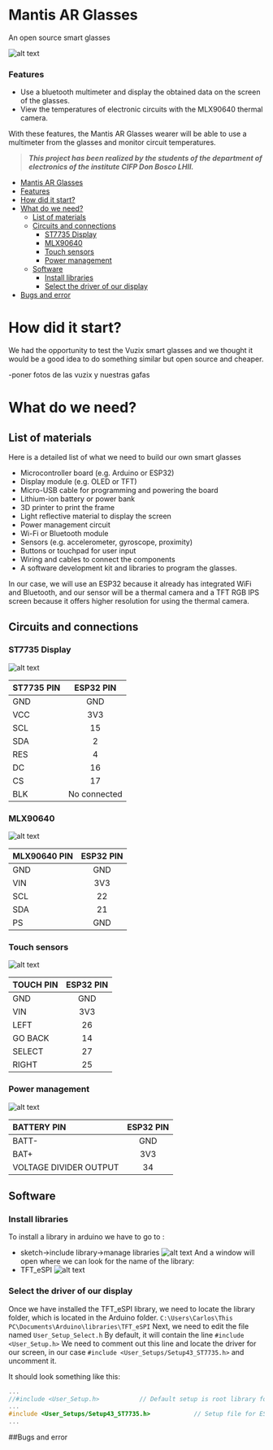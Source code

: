 <a name="mantis"></a>
# Mantis AR Glasses
An open source smart glasses

![alt text](https://i.imgur.com/jm8B8wC.png)

<a name="features"></a>
### Features


- Use a bluetooth multimeter and display the obtained data on the screen of the glasses.
- View the temperatures of electronic circuits with the MLX90640 thermal camera.

With these features, the Mantis AR Glasses wearer will be able to use a multimeter from the glasses and monitor circuit temperatures.

> ***This project has been realized by the students of the department of electronics of the institute CIFP Don Bosco LHII.***


- [ Mantis AR Glasses ](#mantis)
- [ Features ](#features)
- [ How did it start? ](#history)
- [ What do we need? ](#whatweneed)
	- [ List of materials ](#listofmaterials)
	- [ Circuits and connections ](#circuits)
		- [ ST7735 Display ](#st7735)
		- [ MLX90640 ](#mlx90640)
		- [ Touch sensors ](#touchsensors)
		- [ Power management ](#power)
	- [ Software ](#software)
		- [ Install libraries ](#libraries)
		- [ Select the driver of our display ](#selectdriver)
- [ Bugs and error ](#bugserror)



<a name="history"></a>
# How did it start?

We had the opportunity to test the Vuzix smart glasses and we thought it would be a good idea to do something similar but open source and cheaper.

-poner fotos de las vuzix y nuestras gafas


<a name="whatweneed"></a>
# What do we need?
<a name="listofmaterials"></a>
## List of materials
Here is a detailed list of what we need to build our own smart glasses

- Microcontroller board (e.g. Arduino or ESP32)
- Display module (e.g. OLED or TFT)
- Micro-USB cable for programming and powering the board
- Lithium-ion battery or power bank
- 3D printer to print the frame
- Light reflective material to display the screen
- Power management circuit
- Wi-Fi or Bluetooth module
- Sensors (e.g. accelerometer, gyroscope, proximity)
- Buttons or touchpad for user input
- Wiring and cables to connect the components
- A software development kit and libraries to program the glasses.

In our case, we will use an ESP32 because it already has integrated WiFi and Bluetooth, and our sensor will be a thermal camera and a TFT RGB IPS screen because it offers higher resolution for using the thermal camera.

<a name="circuits"></a>
## Circuits and connections
<a name="st7735"></a>
### ST7735 Display
![alt text](https://i.imgur.com/MXfNOGr.png)

| ST7735 PIN      | ESP32 PIN |
| :--------- | :-----:|
| GND      | GND                    |
| VCC      | 3V3                       |   
| SCL | 15        |
| SDA      | 2        |   
| RES | 4        |
| DC      | 16        |   
| CS | 17        |
| BLK | No connected        |

<a name="mlx90640"></a>
### MLX90640
![alt text](https://i.imgur.com/uXUjABv.png)

| MLX90640 PIN      | ESP32 PIN |
| :--------- | :-----:|
| GND      | GND                    |
| VIN      | 3V3                       |   
| SCL | 22        |
| SDA      | 21        |   
| PS | GND        |

<a name="touchsensors"></a>
### Touch sensors
![alt text](https://i.imgur.com/2C5GvKA.png)

| TOUCH PIN      | ESP32 PIN |
| :--------- | :-----:|
| GND      | GND                    |
| VIN      | 3V3                       |   
| LEFT | 26        |
| GO BACK      | 14        |   
| SELECT | 27        |
| RIGHT | 25        |

<a name="power"></a>
### Power management
![alt text](https://i.imgur.com/TlzLC9l.png)

| BATTERY PIN      | ESP32 PIN |
| :--------- | :-----:|
| BATT-      | GND                    |
| BAT+      | 3V3                       |   
| VOLTAGE DIVIDER OUTPUT  | 34        |


<a name="software"></a>
## Software

<a name="libraries"></a>
### Install libraries
To install a library in arduino we have to go to :
- sketch->include library->manage libraries
![alt text](https://i.imgur.com/vbDBNBz.png)
And a window will open where we can look for the name of the library:
- TFT_eSPI
![alt text](https://i.imgur.com/Cnmn5hQ.png)

<a name="selectdriver"></a>
### Select the driver of our display
Once we have installed the TFT_eSPI library, we need to locate the library folder, which is located in the Arduino folder.
`C:\Users\Carlos\This PC\Documents\Arduino\libraries\TFT_eSPI`
Next, we need to edit the file named
`User_Setup_Select.h`
By default, it will contain the line
`#include <User_Setup.h>`
We need to comment out this line and locate the driver for our screen, in our case
`#include <User_Setups/Setup43_ST7735.h>`
and uncomment it.

It should look something like this:

```c++
...
//#include <User_Setup.h>           // Default setup is root library folder
...
#include <User_Setups/Setup43_ST7735.h>            // Setup file for ESP8266 & ESP32 configured for my ST7735S 80x160
...
```

<a name="bugserror"></a>
##Bugs and error





